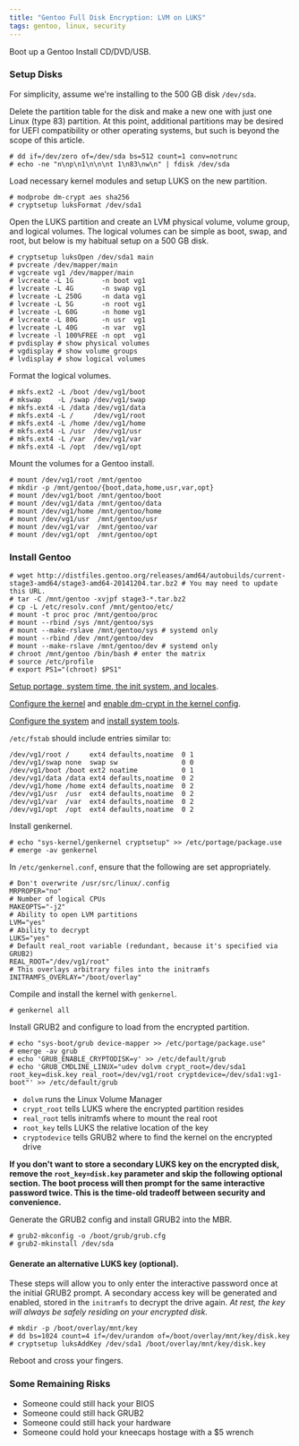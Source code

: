 ```yaml
---
title: "Gentoo Full Disk Encryption: LVM on LUKS"
tags: gentoo, linux, security
---
```

Boot up a Gentoo Install CD/DVD/USB.

### Setup Disks
For simplicity, assume we're installing to the 500 GB disk `/dev/sda`.

Delete the partition table for the disk and make a new one with just one Linux (type 83) partition. At this point, additional partitions may be desired for UEFI compatibility or other operating systems, but such is beyond the scope of this article.
```
# dd if=/dev/zero of=/dev/sda bs=512 count=1 conv=notrunc
# echo -ne "n\np\n1\n\n\nt 1\n83\nw\n" | fdisk /dev/sda
```

Load necessary kernel modules and setup LUKS on the new partition.
```
# modprobe dm-crypt aes sha256
# cryptsetup luksFormat /dev/sda1
```

Open the LUKS partition and create an LVM physical volume, volume group, and logical volumes. The logical volumes can be simple as boot, swap, and root, but below is my habitual setup on a 500 GB disk.
```
# cryptsetup luksOpen /dev/sda1 main
# pvcreate /dev/mapper/main
# vgcreate vg1 /dev/mapper/main
# lvcreate -L 1G       -n boot vg1
# lvcreate -L 4G       -n swap vg1
# lvcreate -L 250G     -n data vg1
# lvcreate -L 5G       -n root vg1
# lvcreate -L 60G      -n home vg1
# lvcreate -L 80G      -n usr  vg1
# lvcreate -L 40G      -n var  vg1
# lvcreate -l 100%FREE -n opt  vg1
# pvdisplay # show physical volumes
# vgdisplay # show volume groups
# lvdisplay # show logical volumes
```
Format the logical volumes.
```
# mkfs.ext2 -L /boot /dev/vg1/boot
# mkswap    -L /swap /dev/vg1/swap
# mkfs.ext4 -L /data /dev/vg1/data
# mkfs.ext4 -L /     /dev/vg1/root
# mkfs.ext4 -L /home /dev/vg1/home
# mkfs.ext4 -L /usr  /dev/vg1/usr
# mkfs.ext4 -L /var  /dev/vg1/var
# mkfs.ext4 -L /opt  /dev/vg1/opt
```
Mount the volumes for a Gentoo install.
```
# mount /dev/vg1/root /mnt/gentoo
# mkdir -p /mnt/gentoo/{boot,data,home,usr,var,opt}
# mount /dev/vg1/boot /mnt/gentoo/boot
# mount /dev/vg1/data /mnt/gentoo/data
# mount /dev/vg1/home /mnt/gentoo/home
# mount /dev/vg1/usr  /mnt/gentoo/usr
# mount /dev/vg1/var  /mnt/gentoo/var
# mount /dev/vg1/opt  /mnt/gentoo/opt
```
### Install Gentoo
```
# wget http://distfiles.gentoo.org/releases/amd64/autobuilds/current-stage3-amd64/stage3-amd64-20141204.tar.bz2 # You may need to update this URL.
# tar -C /mnt/gentoo -xvjpf stage3-*.tar.bz2
# cp -L /etc/resolv.conf /mnt/gentoo/etc/
# mount -t proc proc /mnt/gentoo/proc
# mount --rbind /sys /mnt/gentoo/sys
# mount --make-rslave /mnt/gentoo/sys # systemd only
# mount --rbind /dev /mnt/gentoo/dev
# mount --make-rslave /mnt/gentoo/dev # systemd only
# chroot /mnt/gentoo /bin/bash # enter the matrix
# source /etc/profile
# export PS1="(chroot) $PS1"
```

[Setup portage, system time, the init system, and locales](https://wiki.gentoo.org/wiki/Handbook:AMD64/Installation/Base#Configuring_portage).

[Configure the kernel](https://wiki.gentoo.org/wiki/Handbook:AMD64/Installation/Kernel) and [enable dm-crypt in the kernel config](http://wiki.gentoo.org/wiki/Dm-crypt#Kernel_Configuration).

[Configure the system](https://wiki.gentoo.org/wiki/Handbook:AMD64/Installation/System) and [install system tools](https://wiki.gentoo.org/wiki/Handbook:AMD64/Installation/Tools).


`/etc/fstab` should include entries similar to:
```
/dev/vg1/root /     ext4 defaults,noatime  0 1
/dev/vg1/swap none  swap sw                0 0
/dev/vg1/boot /boot ext2 noatime           0 1
/dev/vg1/data /data ext4 defaults,noatime  0 2
/dev/vg1/home /home ext4 defaults,noatime  0 2
/dev/vg1/usr  /usr  ext4 defaults,noatime  0 2
/dev/vg1/var  /var  ext4 defaults,noatime  0 2
/dev/vg1/opt  /opt  ext4 defaults,noatime  0 2
```


Install genkernel.

```
# echo "sys-kernel/genkernel cryptsetup" >> /etc/portage/package.use
# emerge -av genkernel
```
In `/etc/genkernel.conf`, ensure that the following are set appropriately.
```
# Don't overwrite /usr/src/linux/.config
MRPROPER="no"
# Number of logical CPUs
MAKEOPTS="-j2"
# Ability to open LVM partitions
LVM="yes"
# Ability to decrypt
LUKS="yes"
# Default real_root variable (redundant, because it's specified via GRUB2)
REAL_ROOT="/dev/vg1/root"
# This overlays arbitrary files into the initramfs
INITRAMFS_OVERLAY="/boot/overlay"
```

Compile and install the kernel with `genkernel`.
```
# genkernel all
```

Install GRUB2 and configure to load from the encrypted partition.

```
# echo "sys-boot/grub device-mapper >> /etc/portage/package.use"
# emerge -av grub
# echo 'GRUB_ENABLE_CRYPTODISK=y' >> /etc/default/grub
# echo 'GRUB_CMDLINE_LINUX="udev dolvm crypt_root=/dev/sda1 root_key=disk.key real_root=/dev/vg1/root cryptdevice=/dev/sda1:vg1-boot"' >> /etc/default/grub
```

- `dolvm` runs the Linux Volume Manager
- `crypt_root` tells LUKS where the encrypted partition resides
- `real_root` tells initramfs where to mount the real root
- `root_key` tells LUKS the relative location of the key
- `cryptodevice` tells GRUB2 where to find the kernel on the encrypted drive

__If you don't want to store a secondary LUKS key on the encrypted disk, remove the `root_key=disk.key` parameter and skip the following optional section. The boot process will then prompt for the same interactive password twice. This is the time-old tradeoff between security and convenience.__

Generate the GRUB2 config and install GRUB2 into the MBR.

```
# grub2-mkconfig -o /boot/grub/grub.cfg
# grub2-mkinstall /dev/sda
```

#### Generate an alternative LUKS key (optional).
These steps will allow you to only enter the interactive password once at the initial GRUB2 prompt. A secondary access key will be generated and enabled, stored in the `initramfs` to decrypt the drive again. _At rest, the key will always be safely residing on your encrypted disk._
```
# mkdir -p /boot/overlay/mnt/key
# dd bs=1024 count=4 if=/dev/urandom of=/boot/overlay/mnt/key/disk.key
# cryptsetup luksAddKey /dev/sda1 /boot/overlay/mnt/key/disk.key
```

Reboot and cross your fingers.

### Some Remaining Risks
- Someone could still hack your BIOS
- Someone could still hack GRUB2
- Someone could still hack your hardware
- Someone could hold your kneecaps hostage with a $5 wrench
